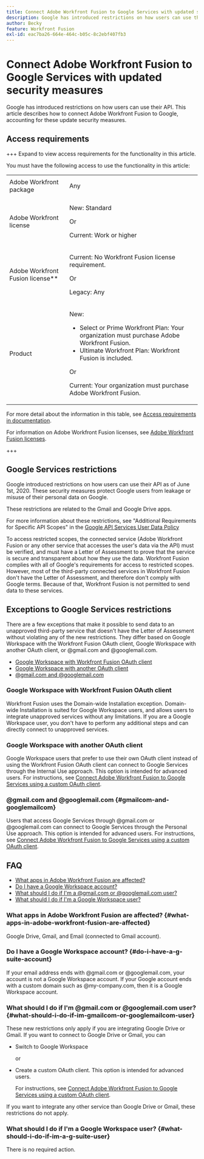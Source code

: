 ```yaml
---
title: Connect Adobe Workfront Fusion to Google Services with updated security measures
description: Google has introduced restrictions on how users can use their API. This article describes how to connect Adobe Workfront Fusion to Google, accounting for these update security measures.
author: Becky
feature: Workfront Fusion
exl-id: eac7ba26-664e-464c-b05c-8c2ebf407fb3
---
```

# Connect Adobe Workfront Fusion to Google Services with updated security measures

Google has introduced restrictions on how users can use their API. This article describes how to connect Adobe Workfront Fusion to Google, accounting for these update security measures.

## Access requirements

+++ Expand to view access requirements for the functionality in this article.

You must have the following access to use the functionality in this article:

<table style="table-layout:auto">
 <col> 
 <col> 
 <tbody> 
  <tr> 
   <td role="rowheader">Adobe Workfront package 
   <td> <p>Any</p> </td> 
  </tr> 
  <tr data-mc-conditions=""> 
   <td role="rowheader">Adobe Workfront license</td> 
   <td> <p>New: Standard</p><p>Or</p><p>Current: Work or higher</p> </td> 
  </tr> 
  <tr> 
   <td role="rowheader">Adobe Workfront Fusion license**</td> 
   <td>
   <p>Current: No Workfront Fusion license requirement.</p>
   <p>Or</p>
   <p>Legacy: Any </p>
   </td> 
  </tr> 
  <tr> 
   <td role="rowheader">Product</td> 
   <td>
   <p>New:</p> <ul><li>Select or Prime Workfront Plan: Your organization must purchase Adobe Workfront Fusion.</li><li>Ultimate Workfront Plan: Workfront Fusion is included.</li></ul>
   <p>Or</p>
   <p>Current: Your organization must purchase Adobe Workfront Fusion.</p>
   </td> 
  </tr>
 </tbody> 
</table>

For more detail about the information in this table, see [Access requirements in documentation](/help/workfront-fusion/references/licenses-and-roles/access-level-requirements-in-documentation.md).

For information on Adobe Workfront Fusion licenses, see [Adobe Workfront Fusion licenses](/help/workfront-fusion/set-up-and-manage-workfront-fusion/licensing-operations-overview/license-automation-vs-integration.md).

+++

## Google Services restrictions

Google introduced restrictions on how users can use their API as of June 1st, 2020. These security measures protect Google users from leakage or misuse of their personal data on Google. 

These restrictions are related to the Gmail and Google Drive apps. 

For more information about these restrictions, see "Additional Requirements for Specific API Scopes" in the [Google API Services User Data Policy](https://developers.google.com/terms/api-services-user-data-policy#additional_requirements_for_specific_api_scopes)

To access restricted scopes, the connected service (Adobe Workfront Fusion or any other service that accesses the user's data via the API) must be verified, and must have a Letter of Assessment to prove that the service is secure and transparent about how they use the data. Workfront Fusion complies with all of Google's requirements for access to restricted scopes. However, most of the third-party connected services in Workfront Fusion don't have the Letter of Assessment, and therefore don't comply with Google terms. Because of that, Workfront Fusion is not permitted to send data to these services.

## Exceptions to Google Services restrictions

There are a few exceptions that make it possible to send data to an unapproved third-party service that doesn't have the Letter of Assessment without violating any of the new restrictions. They differ based on Google Workspace with the Workfront Fusion OAuth client, Google Workspace with another OAuth client, or @gmail.com and @googlemail.com.

* [Google Workspace with Workfront Fusion OAuth client](#google-workspace-with-workfront-fusion-oauth-client)
* [Google Workspace with another OAuth client](#google-workspace-with-another-oauth-client)
* [@gmail.com and @googlemail.com](#gmailcom-and-googlemailcom)

### Google Workspace with Workfront Fusion OAuth client

Workfront Fusion uses the Domain-wide Installation exception. Domain-wide Installation is suited for Google Workspace users, and allows users to integrate unapproved services without any limitations. If you are a Google Workspace user, you don't have to perform any additional steps and can directly connect to unapproved services.

### Google Workspace with another OAuth client 

Google Workspace users that prefer to use their own OAuth client instead of using the Workfront Fusion OAuth client can connect to Google Services through the Internal Use approach. This option is intended for advanced users. For instructions, see [Connect Adobe Workfront Fusion to Google Services using a custom OAuth client](/help/workfront-fusion/create-scenarios/connect-to-apps/connect-fusion-to-google-using-oauth.md).

### @gmail.com and @googlemail.com {#gmailcom-and-googlemailcom}

Users that access Google Services through @gmail.com or @googlemail.com can connect to Google Services through the Personal Use approach. This option is intended for advanced users. For instructions, see [Connect Adobe Workfront Fusion to Google Services using a custom OAuth client](/help/workfront-fusion/create-scenarios/connect-to-apps/connect-fusion-to-google-using-oauth.md).

## FAQ

* [What apps in Adobe Workfront Fusion are affected?](#what-apps-in-adobe-workfront-fusion-are-affected)
* [Do I have a Google Workspace account?](#do-i-have-a-g-suite-account)
* [What should I do if I'm a @gmail.com or @googlemail.com user?](#what-should-i-do-if-im-gmailcom-or-googlemailcom-user)
* [What should I do if I'm a Google Workspace user?](#what-should-i-do-if-im-a-g-suite-user)

### What apps in Adobe Workfront Fusion are affected? {#what-apps-in-adobe-workfront-fusion-are-affected}

Google Drive, Gmail, and Email (connected to Gmail account).

### Do I have a Google Workspace account? {#do-i-have-a-g-suite-account}

If your email address ends with @gmail.com or @googlemail.com, your account is not a Google Workspace account. If your Google account ends with a custom domain such as @my-company.com, then it is a Google Workspace account.

### What should I do if I'm @gmail.com or @googlemail.com user? {#what-should-i-do-if-im-gmailcom-or-googlemailcom-user}

These new restrictions only apply if you are integrating Google Drive or Gmail. If you want to connect to Google Drive or Gmail, you can

* Switch to Google Workspace

   or

* Create a custom OAuth client. This option is intended for advanced users.

   For instructions, see [Connect Adobe Workfront Fusion to Google Services using a custom OAuth client](/help/workfront-fusion/create-scenarios/connect-to-apps/connect-fusion-to-google-using-oauth.md).

If you want to integrate any other service than Google Drive or Gmail, these restrictions do not apply.

### What should I do if I'm a Google Workspace user? {#what-should-i-do-if-im-a-g-suite-user}

There is no required action.
